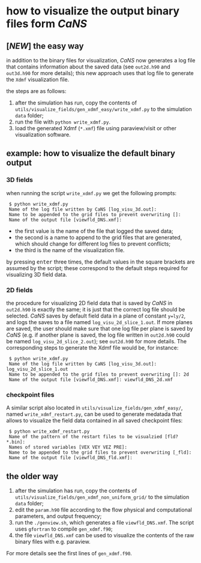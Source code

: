 # how to visualize the output binary files form *CaNS*

## \[*NEW*\] the easy way

in addition to the binary files for visualization, *CaNS* now generates a log file that contains information about the saved data (see `out2d.h90` and `out3d.h90` for more details); this new approach uses that log file to generate the `Xdmf` visualization file.

the steps are as follows:

1. after the simulation has run, copy the contents of `utils/visualize_fields/gen_xdmf_easy/write_xdmf.py` to the simulation `data` folder;
2. run the file with `python write_xdmf.py`.
3. load the generated Xdmf (`*.xmf`) file using paraview/visit or other visualization software.

## example: how to visualize the default binary output

### 3D fields

when running the script `write_xdmf.py` we get the following prompts:

~~~
 $ python write_xdmf.py
 Name of the log file written by CaNS [log_visu_3d.out]:
 Name to be appended to the grid files to prevent overwriting []:
 Name of the output file [viewfld_DNS.xmf]:
~~~

* the first value is the name of the file that logged the saved data;
* the second is a name to append to the grid files that are generated, which should change for different log files to prevent conflicts;
* the third is the name of the visualization file.

by pressing <kbd>enter</kbd> three times, the default values in the square brackets are assumed by the script; these correspond to the default steps required for visualizing 3D field data.

### 2D fields

the procedure for visualizing 2D field data that is saved by *CaNS* in `out2d.h90` is exactly the same; it is just that the correct log file should be selected. *CaNS* saves by default field data in a plane of constant `y=ly/2`, and logs the saves to a file named `log_visu_2d_slice_1.out`. If more planes are saved, the user should make sure that one log file per plane is saved by *CaNS* (e.g. if another plane is saved, the log file written in `out2d.h90` could be named `log_visu_2d_slice_2.out`); see `out2d.h90` for more details. The corresponding steps to generate the Xdmf file would be, for instance:

~~~
 $ python write_xdmf.py
 Name of the log file written by CaNS [log_visu_3d.out]: log_visu_2d_slice_1.out
 Name to be appended to the grid files to prevent overwriting []: 2d
 Name of the output file [viewfld_DNS.xmf]: viewfld_DNS_2d.xmf
~~~

### checkpoint files

A similar script also located in `utils/visualize_fields/gen_xdmf_easy/`, named `write_xdmf_restart.py`, can be used to generate medatada that allows to visualize the field data contained in all saved checkpoint files:

~~~
 $ python write_xdmf_restart.py
 Name of the pattern of the restart files to be visualzied [fld?*.bin]:
 Names of stored variables [VEX VEY VEZ PRE]:
 Name to be appended to the grid files to prevent overwriting [_fld]:
 Name of the output file [viewfld_DNS_fld.xmf]:
~~~

## the older way

1. after the simulation has run, copy the contents of `utils/visualize_fields/gen_xdmf_non_uniform_grid/` to the simulation `data` folder;
2. edit the `param.h90` file according to the flow physical and computational parameters, and output frequency;
3. run the `./genview.sh`, which generates a file `viewfld_DNS.xmf`. The script uses `gfortran` to compile `gen_xdmf.f90`;
4. the file `viewfld_DNS.xmf` can be used to visualize the contents of the raw binary files with e.g. paraview.

For more details see the first lines of `gen_xdmf.f90`.
